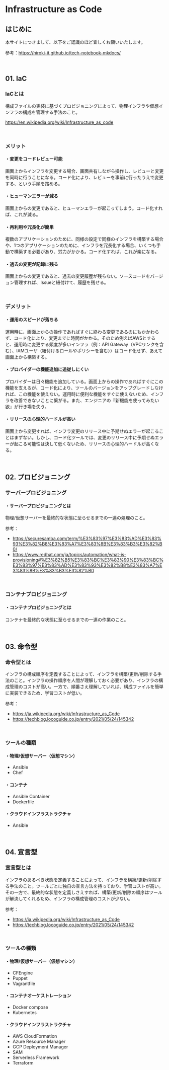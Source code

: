 # Infrastructure as Code

## はじめに

本サイトにつきまして、以下をご認識のほど宜しくお願いいたします。

参考：https://hiroki-it.github.io/tech-notebook-mkdocs/

<br>

## 01. IaC

### IaCとは

構成ファイルの実装に基づくプロビジョニングによって、物理インフラや仮想インフラの構成を管理する手法のこと。

https://en.wikipedia.org/wiki/Infrastructure_as_code

<br>

### メリット

#### ・変更をコードレビュー可能

画面上からインフラを変更する場合、画面共有しながら操作し、レビューと変更を同時に行うことになる。コード化により、レビューを事前に行ったうえで変更する、という手順を踏める。

#### ・ヒューマンエラーが減る

画面上からの変更であると、ヒューマンエラーが起こってしまう。コード化すれば、これが減る。

#### ・再利用や冗長化が簡単

複数のアプリケーションのために、同様の設定で同様のインフラを構築する場合や、1つのアプリケーションのために、インフラを冗長化する場合、いくつも手動で構築する必要があり、労力がかかる。コード化すれば、これが楽になる。

#### ・過去の変更が記録に残る

画面上からの変更であると、過去の変更履歴が残らない。ソースコードをバージョン管理すれば、Issueと紐付けて、履歴を残せる。

<br>

### デメリット

#### ・運用のスピードが落ちる

運用時に、画面上からの操作であればすぐに終わる変更であるのにもかかわらず、コード化により、変更までに時間がかかる。そのため例えばAWSとすると、運用時に変更する頻度が多いインフラ（例：API Gateway（VPCリンクを含む）、IAMユーザ（紐付けるロールやポリシーを含む））はコード化せず、あえて画面上から構築する。

#### ・プロバイダーの機能追加に追従しにくい

プロバイダーは日々機能を追加している。画面上からの操作であればすぐにこの機能を支えるが、コード化により、ツールのバージョンをアップグレードしなければ、この機能を使えない。運用時に便利な機能をすぐに使えないため、インフラを改善できないことに繋がる。また、エンジニアの『新機能を使ってみたい欲』が行き場を失う。

#### ・リリースの心理的ハードルが高い

画面上から変更すれば、インフラ変更のリリース中に予期せぬエラーが起こることはまずない。しかし、コード化ツールでは、変更のリリース中に予期せぬエラーが起こる可能性は決して低くないため、リリースの心理的ハードルが高くなる。

<br>

## 02. プロビジョニング

### サーバープロビジョニング

#### ・サーバープロビジョニングとは

物理/仮想サーバーを最終的な状態に至らせるまでの一連の処理のこと。

参考：

- https://securesamba.com/term/%E3%83%97%E3%83%AD%E3%83%93%E3%82%B8%E3%83%A7%E3%83%8B%E3%83%B3%E3%82%B0/
- https://www.redhat.com/ja/topics/automation/what-is-provisioning#%E3%82%B5%E3%83%BC%E3%83%90%E3%83%BC%E3%83%97%E3%83%AD%E3%83%93%E3%82%B8%E3%83%A7%E3%83%8B%E3%83%B3%E3%82%B0

<br>

### コンテナプロビジョニング

#### ・コンテナプロビジョニングとは

コンテナを最終的な状態に至らせるまでの一連の作業のこと。

<br>

## 03. 命令型

### 命令型とは

インフラの構成順序を定義することによって、インフラを構築/更新/削除する手法のこと。インフラの操作順序を人間が理解しておく必要があり、インフラの構成管理のコストが高い。一方で、順番さえ理解していれば、構成ファイルを簡単に実装できるため、学習コストが低い。

参考：

- https://ja.wikipedia.org/wiki/Infrastructure_as_Code
- https://techblog.locoguide.co.jp/entry/2021/05/24/145342

<br>

### ツールの種類

#### ・物理/仮想サーバー（仮想マシン）

- Ansible
- Chef

#### ・コンテナ

- Ansible Container
- Dockerfile

#### ・クラウドインフラストラクチャ

- Ansible

<br>

## 04. 宣言型

### 宣言型とは

インフラのあるべき状態を定義することによって、インフラを構築/更新/削除する手法のこと。ツールごとに独自の宣言方法を持っており、学習コストが高い。その一方で、最終的な状態を定義しさえすれば、構築/更新/削除の順序はツールが解決してくれるため、インフラの構成管理のコストが少ない。

参考：

- https://ja.wikipedia.org/wiki/Infrastructure_as_Code
- https://techblog.locoguide.co.jp/entry/2021/05/24/145342

<br>

### ツールの種類

#### ・物理/仮想サーバー（仮想マシン）

- CFEngine
- Puppet
- Vagrantfile

#### ・コンテナオーケストレーション

- Docker compose
- Kubernetes

#### ・クラウドインフラストラクチャ

- AWS CloudFormation
- Azure Resource Manager
- GCP Deployment Manager
- SAM
- Serverless Framework
- Terraform
